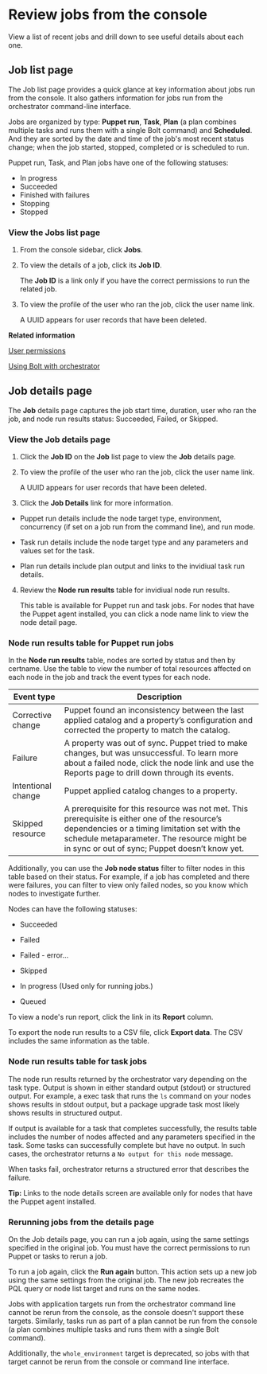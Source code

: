 # Review jobs from the console

View a list of recent jobs and drill down to see useful details about each one.

## Job list page

The Job list page provides a quick glance at key information about jobs run from the console. It also gathers information for jobs run from the orchestrator command-line interface.

Jobs are organized by type: **Puppet run**, **Task**, **Plan** \(a plan combines multiple tasks and runs them with a single Bolt command\) and **Scheduled**. And they are sorted by the date and time of the job's most recent status change; when the job started, stopped, completed or is scheduled to run.

Puppet run, Task, and Plan jobs have one of the following statuses:

-   In progress
-   Succeeded
-   Finished with failures
-   Stopping
-   Stopped

### View the Jobs list page

1.  From the console sidebar, click **Jobs**.

2.  To view the details of a job, click its **Job ID**.

    The **Job ID** is a link only if you have the correct permissions to run the related job.

3.  To view the profile of the user who ran the job, click the user name link.

    A UUID appears for user records that have been deleted.


**Related information**  


[User permissions](rbac_permissions_intro.md#)

[Using Bolt with orchestrator](bolt_configure_orchestrator.md#)

## Job details page

The **Job** details page captures the job start time, duration, user who ran the job, and node run results status: Succeeded, Failed, or Skipped.

### View the Job details page

1.  Click the **Job ID** on the **Job** list page to view the **Job** details page.

2.  To view the profile of the user who ran the job, click the user name link.

    A UUID appears for user records that have been deleted.

3.  Click the **Job Details** link for more information.

-   Puppet run details include the node target type, environment, concurrency \(if set on a job run from the command line\), and run mode.

-   Task run details include the node target type and any parameters and values set for the task.

-   Plan run details include plan output and links to the invidiual task run details.

4.  Review the **Node run results** table for invidiual node run results.

    This table is available for Puppet run and task jobs. For nodes that have the Puppet agent installed, you can click a node name link to view the node detail page.


### Node run results table for Puppet run jobs

In the **Node run results** table, nodes are sorted by status and then by certname. Use the table to view the number of total resources affected on each node in the job and track the event types for each node.

|Event type|Description|
|----------|-----------|
|Corrective change|Puppet found an inconsistency between the last applied catalog and a property’s configuration and corrected the property to match the catalog.|
|Failure|A property was out of sync. Puppet tried to make changes, but was unsuccessful. To learn more about a failed node, click the node link and use the Reports page to drill down through its events.|
|Intentional change|Puppet applied catalog changes to a property.|
|Skipped resource|A prerequisite for this resource was not met. This prerequisite is either one of the resource’s dependencies or a timing limitation set with the schedule metaparameter. The resource might be in sync or out of sync; Puppet doesn’t know yet.|

Additionally, you can use the **Job node status** filter to filter nodes in this table based on their status. For example, if a job has completed and there were failures, you can filter to view only failed nodes, so you know which nodes to investigate further.

Nodes can have the following statuses:

-   Succeeded
-   Failed
-   Failed - error...

-   Skipped
-   In progress \(Used only for running jobs.\)
-   Queued

To view a node's run report, click the link in its **Report** column.

To export the node run results to a CSV file, click **Export data**. The CSV includes the same information as the table.

### Node run results table for task jobs

The node run results returned by the orchestrator vary depending on the task type. Output is shown in either standard output \(stdout\) or structured output. For example, a exec task that runs the `ls` command on your nodes shows results in stdout output, but a package upgrade task most likely shows results in structured output.

If output is available for a task that completes successfully, the results table includes the number of nodes affected and any parameters specified in the task. Some tasks can successfully complete but have no output. In such cases, the orchestrator returns a `No output for this node` message.

When tasks fail, orchestrator returns a structured error that describes the failure.

**Tip:** Links to the node details screen are available only for nodes that have the Puppet agent installed.

### Rerunning jobs from the details page

On the Job details page, you can run a job again, using the same settings specified in the original job. You must have the correct permissions to run Puppet or tasks to rerun a job.

To run a job again, click the **Run again** button. This action sets up a new job using the same settings from the original job. The new job recreates the PQL query or node list target and runs on the same nodes.

Jobs with application targets run from the orchestrator command line cannot be rerun from the console, as the console doesn't support these targets. Similarly, tasks run as part of a plan cannot be run from the console \(a plan combines multiple tasks and runs them with a single Bolt command\). 

Additionally, the `whole_environment` target is deprecated, so jobs with that target cannot be rerun from the console or command line interface.

